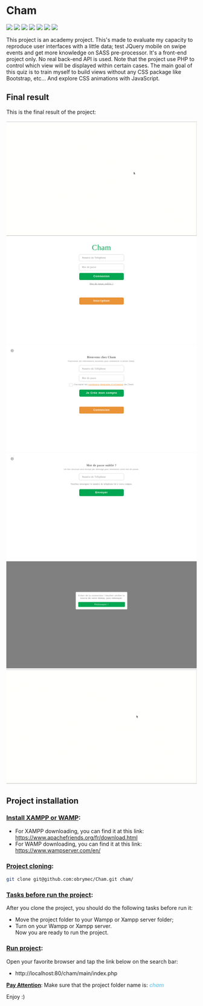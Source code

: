 # Cham
![](https://img.shields.io/badge/jquery--mobile-1.5.1-green)
![](https://img.shields.io/badge/javascript-%20ES5-orange)
![](https://img.shields.io/badge/css-%203-lightgrey)
![](https://img.shields.io/badge/jquery-%201.5-blue)
![](https://img.shields.io/badge/sass-3.7.4-yellow)
![](https://img.shields.io/badge/html-%205-blue)
![](https://img.shields.io/badge/php-7.4-blue)

This project is an academy project. This's made to evaluate my capacity to reproduce user interfaces with a little data; test JQuery mobile on swipe events and get more knowledge on SASS pre-processor. It's a front-end project only. No real back-end API is used. Note that the project use PHP to control which view will be displayed within certain cases. The main goal of this quiz is to train myself to build views without any CSS package like Bootstrap, etc... And explore CSS animations with JavaScript.

## Final result
This is the final result of the project:<br/><br/>
![](./render/render-1.gif)
![](./render/render-2.png)
![](./render/render-3.png)
![](./render/render-4.png)
![](./render/render-5.png)
![](./render/render-6.gif)

## Project installation
### <u>Install XAMPP or WAMP</u>:
- For XAMPP downloading, you can find it at this link: <a href = "https://www.apachefriends.org/fr/download.html">https://www.apachefriends.org/fr/download.html</a>
- For WAMP downloading, you can find it at this link: <a href = "https://www.wampserver.com/en">https://www.wampserver.com/en/</a>

### <u>Project cloning</u>:
```sh
git clone git@github.com:obrymec/Cham.git cham/
```

### <u>Tasks before run the project</u>:
After you clone the project, you should do the following tasks before run it:
- Move the project folder to your Wampp or Xampp server folder;
- Turn on your Wampp or Xampp server.<br/>
Now you are ready to run the project.

### <u>Run project</u>:
Open your favorite browser and tap the link below on the search bar:
- http://localhost:80/cham/main/index.php

<u><strong>Pay Attention</strong></u>: Make sure that the project folder name is: <i style = "color: skyblue;"><strong>cham</i></strong>

Enjoy :)
